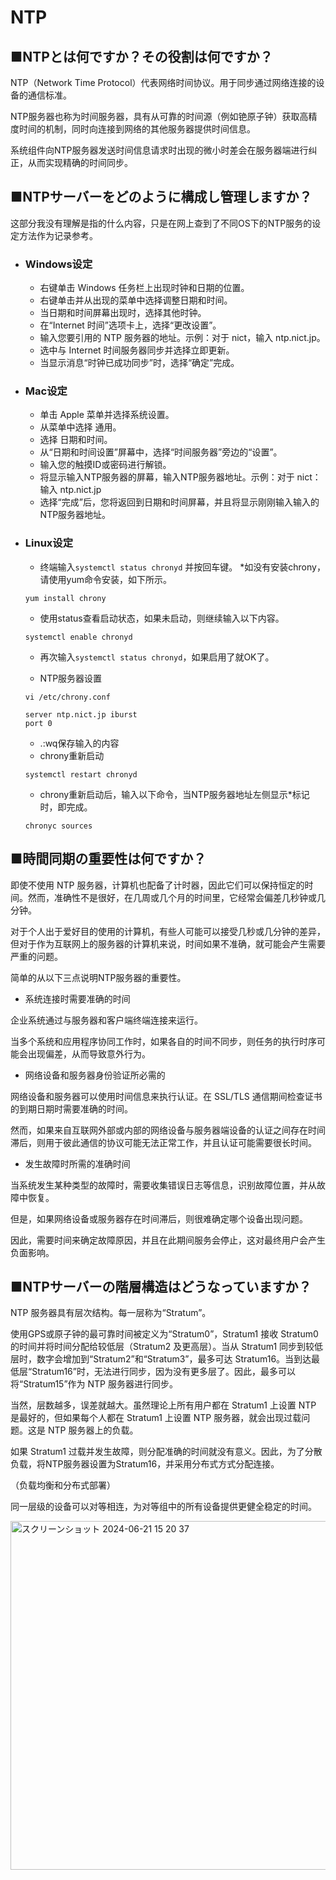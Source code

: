 # NTP 

## ■NTPとは何ですか？その役割は何ですか？

  NTP（Network Time Protocol）代表网络时间协议。用于同步通过网络连接的设备的通信标准。

  NTP服务器也称为时间服务器，具有从可靠的时间源（例如铯原子钟）获取高精度时间的机制，同时向连接到网络的其他服务器提供时间信息。

  系统组件向NTP服务器发送时间信息请求时出现的微小时差会在服务器端进行纠正，从而实现精确的时间同步。


## ■NTPサーバーをどのように構成し管理しますか？

  这部分我没有理解是指的什么内容，只是在网上查到了不同OS下的NTP服务的设定方法作为记录参考。

- ### Windows设定

  - 右键单击 Windows 任务栏上出现时钟和日期的位置。
  - 右键单击并从出现的菜单中选择调整日期和时间。
  - 当日期和时间屏幕出现时，选择其他时钟。
  - 在“Internet 时间”选项卡上，选择“更改设置”。
  - 输入您要引用的 NTP 服务器的地址。示例：对于 nict，输入 ntp.nict.jp。
  - 选中与 Internet 时间服务器同步并选择立即更新。
  - 当显示消息“时钟已成功同步”时，选择“确定”完成。
 
- ### Mac设定

  - 单击 Apple 菜单并选择系统设置。
  - 从菜单中选择 通用。
  - 选择 日期和时间。
  - 从“日期和时间设置”屏幕中，选择“时间服务器”旁边的“设置”。
  - 输入您的触摸ID或密码进行解锁。
  - 将显示输入NTP服务器的屏幕，输入NTP服务器地址。示例：对于 nict：输入 ntp.nict.jp
  - 选择“完成”后，您将返回到日期和时间屏幕，并且将显示刚刚输入输入的NTP服务器地址。
 
- ### Linux设定

  - 终端输入```systemctl status chronyd``` 并按回车键。
  *如没有安装chrony，请使用yum命令安装，如下所示。
  ```
  yum install chrony
  ```

  - 使用status查看启动状态，如果未启动，则继续输入以下内容。
  ```
  systemctl enable chronyd
  ```

  - 再次输入```systemctl status chronyd```，如果启用了就OK了。
  
  - NTP服务器设置
  ```
  vi /etc/chrony.conf
  ```
  
  ```
  server ntp.nict.jp iburst
  port 0
  ```
  - .:wq保存输入的内容
  - chrony重新启动
  ```
  systemctl restart chronyd
  ```
  
  - chrony重新启动后，输入以下命令，当NTP服务器地址左侧显示*标记时，即完成。
  ```
  chronyc sources
  ```


## ■時間同期の重要性は何ですか？

  即使不使用 NTP 服务器，计算机也配备了计时器，因此它们可以保持恒定的时间。然而，准确性不是很好，在几周或几个月的时间里，它经常会偏差几秒钟或几分钟。
  
  对于个人出于爱好目的使用的计算机，有些人可能可以接受几秒或几分钟的差异，但对于作为互联网上的服务器的计算机来说，时间如果不准确，就可能会产生需要严重的问题。
  
  简单的从以下三点说明NTP服务器的重要性。
  
  - 系统连接时需要准确的时间
  
    
  企业系统通过与服务器和客户端终端连接来运行。
  
  当多个系统和应用程序协同工作时，如果各自的时间不同步，则任务的执行时序可能会出现偏差，从而导致意外行为。
  
  - 网络设备和服务器身份验证所必需的
  
  网络设备和服务器可以使用时间信息来执行认证。在 SSL/TLS 通信期间检查证书的到期日期时需要准确的时间。
  
  然而，如果来自互联网外部或内部的网络设备与服务器端设备的认证之间存在时间滞后，则用于彼此通信的协议可能无法正常工作，并且认证可能需要很长时间。
  
  - 发生故障时所需的准确时间
  
  当系统发生某种类型的故障时，需要收集错误日志等信息，识别故障位置，并从故障中恢复。
  
  但是，如果网络设备或服务器存在时间滞后，则很难确定哪个设备出现问题。
  
  因此，需要时间来确定故障原因，并且在此期间服务会停止，这对最终用户会产生负面影响。


## ■NTPサーバーの階層構造はどうなっていますか？

  NTP 服务器具有层次结构。每一层称为“Stratum”。
  
  使用GPS或原子钟的最可靠时间被定义为“Stratum0”，Stratum1 接收 Stratum0 的时间并将时间分配给较低层（Stratum2 及更高层）。当从 Stratum1 同步到较低层时，数字会增加到“Stratum2”和“Stratum3”，最多可达 Stratum16。当到达最低层“Stratum16”时，无法进行同步，因为没有更多层了。因此，最多可以将“Stratum15”作为 NTP 服务器进行同步。
  
  当然，层数越多，误差就越大。虽然理论上所有用户都在 Stratum1 上设置 NTP 是最好的，但如果每个人都在 Stratum1 上设置 NTP 服务器，就会出现过载问题。这是 NTP 服务器上的负载。
  
  如果 Stratum1 过载并发生故障，则分配准确的时间就没有意义。因此，为了分散负载，将NTP服务器设置为Stratum16，并采用分布式方式分配连接。
  
  （负载均衡和分布式部署）

  同一层级的设备可以对等相连，为对等组中的所有设备提供更健全稳定的时间。

  <img width="558" alt="スクリーンショット 2024-06-21 15 20 37" src="https://github.com/chaseDeil/LearningMemo/assets/16752412/6a3b3235-723b-44c5-8ac5-4b22a7966b8c">

